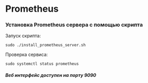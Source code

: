 # Prometheus
### Установка Prometheus сервера с помощью скрипта
Запуск скрипта:
```
sudo ./install_prometheus_server.sh
```
Проверка сервиса:
```
sudo systemctl status prometheus
```
##### Веб интерфейс доступен на порту 9090
